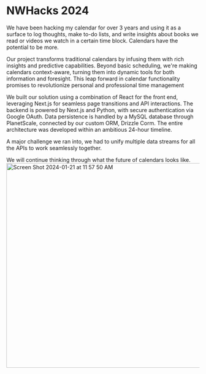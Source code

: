 # NWHacks 2024
We have been hacking my calendar for over 3 years and using it as a surface to log thoughts, make to-do lists, and write insights about books we read or videos we watch in a certain time block. Calendars have the potential to be more.

Our project transforms traditional calendars by infusing them with rich insights and predictive capabilities. Beyond basic scheduling, we're making calendars context-aware, turning them into dynamic tools for both information and foresight. This leap forward in calendar functionality promises to revolutionize personal and professional time management

We built our solution using a combination of React for the front end, leveraging Next.js for seamless page transitions and API interactions. The backend is powered by Next.js and Python, with secure authentication via Google OAuth. Data persistence is handled by a MySQL database through PlanetScale, connected by our custom ORM, Drizzle Corm. The entire architecture was developed within an ambitious 24-hour timeline.

A major challenge we ran into, we had to unify multiple data streams for all the APIs to work seamlessly together.

We will continue thinking through what the future of calendars looks like.
<img width="534" alt="Screen Shot 2024-01-21 at 11 57 50 AM" src="https://github.com/priyanshumahey/nwHacks2024/assets/90292255/2c63d3d8-23e1-406a-9d9c-c75fa6fe6fbb">


